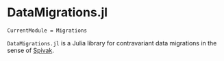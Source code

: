 # DataMigrations.jl

```@meta
CurrentModule = Migrations
```

`DataMigrations.jl` is a Julia library for contravariant data migrations in the sense of [Spivak](https://arxiv.org/abs/2111.10968).

